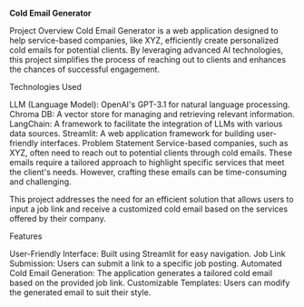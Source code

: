 **Cold Email Generator**

Project Overview
Cold Email Generator is a web application designed to help service-based companies, like XYZ, efficiently create personalized cold emails for potential clients. By leveraging advanced AI technologies, this project simplifies the process of reaching out to clients and enhances the chances of successful engagement.

Technologies Used

LLM (Language Model): OpenAI's GPT-3.1 for natural language processing.
Chroma DB: A vector store for managing and retrieving relevant information.
LangChain: A framework to facilitate the integration of LLMs with various data sources.
Streamlit: A web application framework for building user-friendly interfaces.
Problem Statement
Service-based companies, such as XYZ, often need to reach out to potential clients through cold emails. These emails require a tailored approach to highlight specific services that meet the client's needs. However, crafting these emails can be time-consuming and challenging.

This project addresses the need for an efficient solution that allows users to input a job link and receive a customized cold email based on the services offered by their company.

Features

User-Friendly Interface: Built using Streamlit for easy navigation.
Job Link Submission: Users can submit a link to a specific job posting.
Automated Cold Email Generation: The application generates a tailored cold email based on the provided job link.
Customizable Templates: Users can modify the generated email to suit their style.
